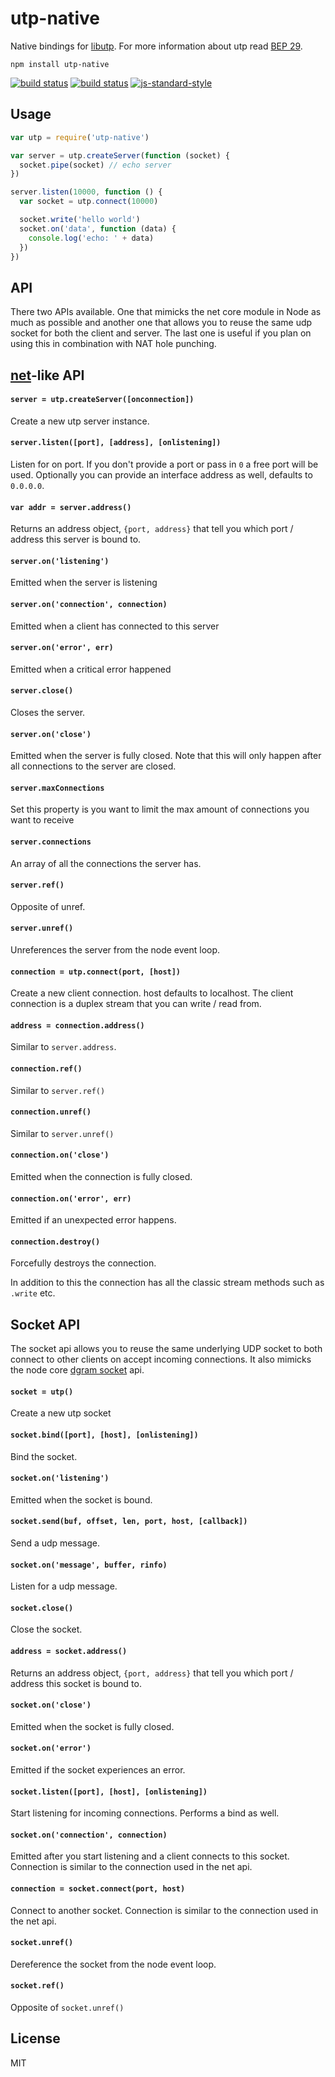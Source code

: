 # utp-native

Native bindings for [libutp](https://github.com/bittorrent/libutp). For more information about utp read [BEP 29](http://www.bittorrent.org/beps/bep_0029.html).

```
npm install utp-native
```

[![build status](https://travis-ci.org/mafintosh/utp-native.svg?branch=master)](https://travis-ci.org/mafintosh/utp-native)
[![build status](https://ci.appveyor.com/api/projects/status/mflwybd36fnkq8vu/branch/master?svg=true)](https://ci.appveyor.com/project/mafintosh/utp-native/branch/master)
[![js-standard-style](https://img.shields.io/badge/code%20style-standard-brightgreen.svg?style=flat)](https://github.com/feross/standard)

## Usage

``` js
var utp = require('utp-native')

var server = utp.createServer(function (socket) {
  socket.pipe(socket) // echo server
})

server.listen(10000, function () {
  var socket = utp.connect(10000)

  socket.write('hello world')
  socket.on('data', function (data) {
    console.log('echo: ' + data)
  })
})
```

## API

There two APIs available. One that mimicks the net core module in Node as much as possible and another one that allows you to reuse the same udp socket for both the client and server. The last one is useful if you plan on using this in combination with NAT hole punching.

## [net](http://nodejs.org/api/net.html)-like API

#### `server = utp.createServer([onconnection])`

Create a new utp server instance.

#### `server.listen([port], [address], [onlistening])`

Listen for on port. If you don't provide a port or pass in `0` a free port will be used. Optionally you can provide an interface address as well, defaults to `0.0.0.0`.

#### `var addr = server.address()`

Returns an address object, `{port, address}` that tell you which port / address this server is bound to.

#### `server.on('listening')`

Emitted when the server is listening

#### `server.on('connection', connection)`

Emitted when a client has connected to this server

#### `server.on('error', err)`

Emitted when a critical error happened

#### `server.close()`

Closes the server.

#### `server.on('close')`

Emitted when the server is fully closed. Note that this will only happen after all connections to the server are closed.

#### `server.maxConnections`

Set this property is you want to limit the max amount of connections you want to receive

#### `server.connections`

An array of all the connections the server has.

#### `server.ref()`

Opposite of unref.

#### `server.unref()`

Unreferences the server from the node event loop.

#### `connection = utp.connect(port, [host])`

Create a new client connection. host defaults to localhost.
The client connection is a duplex stream that you can write / read from.

#### `address = connection.address()`

Similar to `server.address`.

#### `connection.ref()`

Similar to `server.ref()`

#### `connection.unref()`

Similar to `server.unref()`

#### `connection.on('close')`

Emitted when the connection is fully closed.

#### `connection.on('error', err)`

Emitted if an unexpected error happens.

#### `connection.destroy()`

Forcefully destroys the connection.

In addition to this the connection has all the classic stream methods such as `.write` etc.

## Socket API

The socket api allows you to reuse the same underlying UDP socket to both connect to other clients on accept incoming connections. It also mimicks the node core [dgram socket](https://nodejs.org/api/dgram.html#dgram_class_dgram_socket) api.

#### `socket = utp()`

Create a new utp socket

#### `socket.bind([port], [host], [onlistening])`

Bind the socket.

#### `socket.on('listening')`

Emitted when the socket is bound.

#### `socket.send(buf, offset, len, port, host, [callback])`

Send a udp message.

#### `socket.on('message', buffer, rinfo)`

Listen for a udp message.

#### `socket.close()`

Close the socket.

#### `address = socket.address()`

Returns an address object, `{port, address}` that tell you which port / address this socket is bound to.

#### `socket.on('close')`

Emitted when the socket is fully closed.

#### `socket.on('error')`

Emitted if the socket experiences an error.

#### `socket.listen([port], [host], [onlistening])`

Start listening for incoming connections. Performs a bind as well.

#### `socket.on('connection', connection)`

Emitted after you start listening and a client connects to this socket.
Connection is similar to the connection used in the net api.

#### `connection = socket.connect(port, host)`

Connect to another socket. Connection is similar to the connection used in the net api.

#### `socket.unref()`

Dereference the socket from the node event loop.

#### `socket.ref()`

Opposite of `socket.unref()`

## License

MIT
